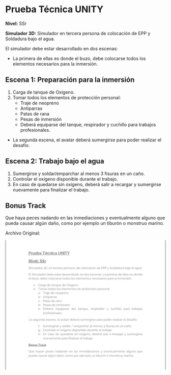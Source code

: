 ﻿# Prueba Técnica UNITY

**Nivel:** SSr

**Simulador 3D:** Simulador en tercera persona de colocación de EPP y Soldadura bajo el agua.

El simulador debe estar desarrollado en dos escenas:

- La primera de ellas es donde el buzo, debe colocarse todos los elementos necesarios para la inmersión.

## Escena 1: Preparación para la inmersión

1. Carga de tanque de Oxígeno.
2. Tomar todos los elementos de protección personal:
   - Traje de neopreno
   - Antiparras
   - Patas de rana
   - Pesas de inmersión
   - Deberá equiparse del tanque, respirador y cuchillo para trabajos profesionales.

- La segunda escena, el avatar deberá sumergirse para poder realizar el desafío.

## Escena 2: Trabajo bajo el agua

1. Sumergirse y soldar/emparchar al menos 3 fisuras en un caño.
2. Controlar el oxígeno disponible durante el trabajo.
3. En caso de quedarse sin oxígeno, deberá salir a recargar y sumergirse nuevamente para finalizar el trabajo.

## Bonus Track

Que haya peces nadando en las inmediaciones y eventualmente alguno que pueda causar algún daño, como por ejemplo un tiburón o monstruo marino.

Archivo Original:

![Prueba_de_Desarrollo_Unity](Prueba_de_Desarrollo_Unity.jpg)